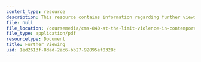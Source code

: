 ```yaml
---
content_type: resource
description: This resource contains information regarding further viewing.
file: null
file_location: /coursemedia/cms-840-at-the-limit-violence-in-contemporary-representation-fall-2013/1ed2613f8dad2ac6bb2792095ef0328c_MITCMS_840F13_FurtherVwng.pdf
file_type: application/pdf
resourcetype: Document
title: Further Viewing
uid: 1ed2613f-8dad-2ac6-bb27-92095ef0328c
---
```

